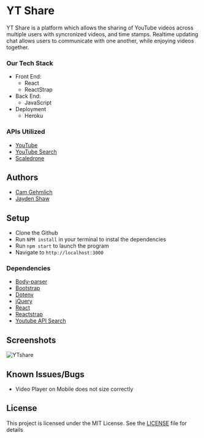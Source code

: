 # YT Share

YT Share is a platform which allows the sharing of YouTube videos across multiple users with syncronized videos, and time stamps. Realtime updating chat allows users to communicate with one another, while enjoying videos together.  

### Our Tech Stack
* Front End:
    * React
    * ReactStrap
* Back End:
    * JavaScript
* Deployment
    * Heroku

### APIs Utilized
* [YouTube](https://developers.google.com/youtube/iframe_api_reference)
* [YouTube Search](https://github.com/ibrahimtelman/youtube-api-search)
* [Scaledrone](https://www.scaledrone.com/?utm_expid=.RqLoQ5d1RMyKZ2N4mkDs6Q.0&utm_referrer=)

## Authors
* [Cam Gehmlich](https://github.com/cgehmlich)
* [Jayden Shaw](https://github.com/jshaw990)

## Setup
* Clone the Github
* Run ``` NPM install ``` in your terminal to instal the dependencies
* Run ``` npm start ``` to launch the program
* Navigate to ``` http://localhost:3000 ```

### Dependencies
* [Body-parser](https://github.com/expressjs/body-parser)
* [Bootstrap](https://github.com/twbs/bootstrap)
* [Dotenv](https://github.com/motdotla/dotenv)
* [jQuery](https://github.com/jquery/jquery)
* [React](https://github.com/facebook/react)
* [Reactstrap](https://github.com/reactstrap/reactstrap)
* [Youtube API Search](https://github.com/ibrahimtelman/youtube-api-search)

## Screenshots
![YTshare]()

## Known Issues/Bugs
* Video Player on Mobile does not size correctly

## License
This project is licensed under the MIT License. See the [LICENSE](LICENSE) file for details